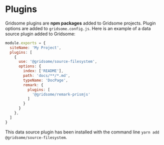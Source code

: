 # Plugins
Gridsome plugins are **npm packages** added to Gridsome projects. Plugin options are added to `gridsome.config.js`.
Here is an example of a data source plugin added to Gridsome:

```js
module.exports = {
  siteName: 'My Project',
  plugins: [
    {
      use: '@gridsome/source-filesystem',
      options: {
        index: ['README'],
        path: 'docs/**/*.md',
        typeName: 'DocPage',
        remark: {
          plugins: [
            '@gridsome/remark-prismjs'
          ]
        }
      }
    },
  ]
}
```

This data source plugin has been installed with the command line `yarn add @gridsome/source-filesystem`.
